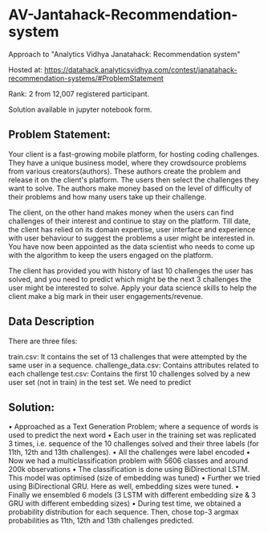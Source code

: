 # AV-Jantahack-Recommendation-system
Approach to "Analytics Vidhya Janatahack: Recommendation system"

Hosted at: https://datahack.analyticsvidhya.com/contest/janatahack-recommendation-systems/#ProblemStatement

Rank: 2 from 12,007 registered participant.

Solution available in jupyter notebook form.

## Problem Statement:

Your client is a fast-growing mobile platform, for hosting coding challenges. They have a unique business model, where they crowdsource problems from various creators(authors). These authors create the problem and release it on the client's platform. The users then select the challenges they want to solve. The authors make money based on the level of difficulty of their problems and how many users take up their challenge.

The client, on the other hand makes money when the users can find challenges of their interest and continue to stay on the platform. Till date, the client has relied on its domain expertise, user interface and experience with user behaviour to suggest the problems a user might be interested in. You have now been appointed as the data scientist who needs to come up with the algorithm to keep the users engaged on the platform.

The client has provided you with history of last 10 challenges the user has solved, and you need to predict which might be the next 3 challenges the user might be interested to solve. Apply your data science skills to help the client make a big mark in their user engagements/revenue.

## Data Description

There are three files:

train.csv: It contains the set of 13 challenges that were attempted by the same user in a sequence.
challenge_data.csv: Contains attributes related to each challenge
test.csv: Contains the first 10 challenges solved by a new user set (not in train) in the test set. We need to predict

## Solution:
•	Approached as a Text Generation Problem; where a sequence of words is used to predict the next word
•	Each user in the training set was replicated 3 times, i.e. sequence of the 10 challenges solved and their three labels (for 11th, 12th and 13th challenges). 
•	All the challenges were label encoded
•	Now we had a multiclassification problem with 5606 classes and around 200k observations
•	The classification is done using BiDirectional LSTM. This model was optimised (size of embedding was tuned)
•	Further we tried using BiDirectional GRU. Here as well, embedding sizes were tuned.
•	Finally we ensembled 6 models (3 LSTM with different embedding size & 3 GRU with different embedding sizes)
•	During test time, we obtained a probability distribution for each sequence. Then, chose top-3 argmax probabilities as 11th, 12th and 13th challenges predicted.
